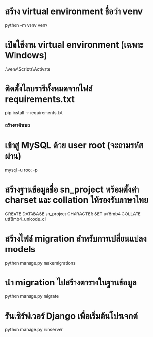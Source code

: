 # สร้าง virtual environment ชื่อว่า venv
python -m venv venv  

# เปิดใช้งาน virtual environment (เฉพาะ Windows)
.\venv\Scripts\Activate  

# ติดตั้งไลบรารีทั้งหมดจากไฟล์ requirements.txt
pip install -r requirements.txt  


### สร้างดาต้าเบส ###

# เข้าสู่ MySQL ด้วย user root (จะถามรหัสผ่าน)
mysql -u root -p  

# สร้างฐานข้อมูลชื่อ sn_project พร้อมตั้งค่า charset และ collation ให้รองรับภาษาไทย
CREATE DATABASE sn_project CHARACTER SET utf8mb4 COLLATE utf8mb4_unicode_ci;  


# สร้างไฟล์ migration สำหรับการเปลี่ยนแปลง models
python manage.py makemigrations  

# นำ migration ไปสร้างตารางในฐานข้อมูล
python manage.py migrate  

# รันเซิร์ฟเวอร์ Django เพื่อเริ่มต้นโปรเจกต์
python manage.py runserver  





